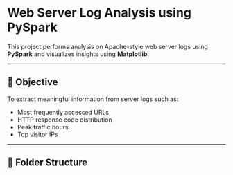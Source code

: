 # Web Server Log Analysis using PySpark

This project performs analysis on Apache-style web server logs using **PySpark** and visualizes insights using **Matplotlib**.

---

## 📌 Objective

To extract meaningful information from server logs such as:
- Most frequently accessed URLs
- HTTP response code distribution
- Peak traffic hours
- Top visitor IPs

---

## 📂 Folder Structure

